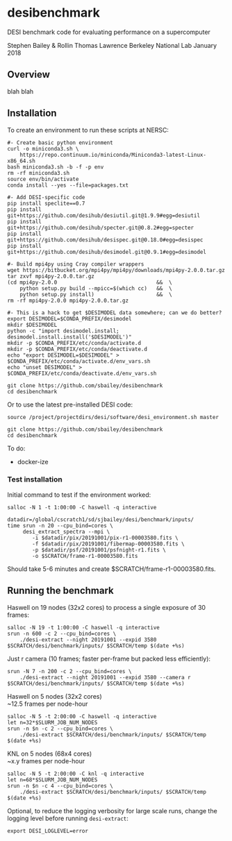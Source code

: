 # desibenchmark

DESI benchmark code for evaluating performance on a supercomputer

Stephen Bailey & Rollin Thomas
Lawrence Berkeley National Lab
January 2018

## Overview

blah blah

## Installation

To create an environment to run these scripts at NERSC:
```
#- Create basic python environment
curl -o miniconda3.sh \
    https://repo.continuum.io/miniconda/Miniconda3-latest-Linux-x86_64.sh
bash miniconda3.sh -b -f -p env
rm -rf miniconda3.sh
source env/bin/activate
conda install --yes --file=packages.txt

#- Add DESI-specific code
pip install speclite==0.7
pip install git+https://github.com/desihub/desiutil.git@1.9.9#egg=desiutil
pip install git+https://github.com/desihub/specter.git@0.8.2#egg=specter
pip install git+https://github.com/desihub/desispec.git@0.18.0#egg=desispec
pip install git+https://github.com/desihub/desimodel.git@0.9.1#egg=desimodel

#- Build mpi4py using Cray compiler wrappers
wget https://bitbucket.org/mpi4py/mpi4py/downloads/mpi4py-2.0.0.tar.gz
tar zxvf mpi4py-2.0.0.tar.gz
(cd mpi4py-2.0.0                                &&  \
    python setup.py build --mpicc=$(which cc)   &&  \
    python setup.py install)                    &&  \
rm -rf mpi4py-2.0.0 mpi4py-2.0.0.tar.gz

#- This is a hack to get $DESIMODEL data somewhere; can we do better?
export DESIMODEL=$CONDA_PREFIX/desimodel
mkdir $DESIMODEL
python -c "import desimodel.install; desimodel.install.install('$DESIMODEL')"
mkdir -p $CONDA_PREFIX/etc/conda/activate.d
mkdir -p $CONDA_PREFIX/etc/conda/deactivate.d
echo "export DESIMODEL=$DESIMODEL" > $CONDA_PREFIX/etc/conda/activate.d/env_vars.sh
echo "unset DESIMODEL" > $CONDA_PREFIX/etc/conda/deactivate.d/env_vars.sh

git clone https://github.com/sbailey/desibenchmark
cd desibenchmark
```

Or to use the latest pre-installed DESI code:
```
source /project/projectdirs/desi/software/desi_environment.sh master

git clone https://github.com/sbailey/desibenchmark
cd desibenchmark
```

To do:
  * docker-ize

### Test installation

Initial command to test if the environment worked:
```
salloc -N 1 -t 1:00:00 -C haswell -q interactive

datadir=/global/cscratch1/sd/sjbailey/desi/benchmark/inputs/
time srun -n 20 --cpu_bind=cores \
     desi_extract_spectra --mpi \
        -i $datadir/pix/20191001/pix-r1-00003580.fits \
        -f $datadir/pix/20191001/fibermap-00003580.fits \
        -p $datadir/psf/20191001/psfnight-r1.fits \
        -o $SCRATCH/frame-r1-00003580.fits
```
Should take 5-6 minutes and create $SCRATCH/frame-r1-00003580.fits.

## Running the benchmark

Haswell on 19 nodes (32x2 cores) to process a single exposure of 30 frames:<BR/>
```
salloc -N 19 -t 1:00:00 -C haswell -q interactive
srun -n 600 -c 2 --cpu_bind=cores \
    ./desi-extract --night 20191001 --expid 3580 $SCRATCH/desi/benchmark/inputs/ $SCRATCH/temp $(date +%s)
```
Just r camera (10 frames; faster per-frame but packed less efficiently):
```
srun -N 7 -n 200 -c 2 --cpu_bind=cores \
    ./desi-extract --night 20191001 --expid 3580 --camera r $SCRATCH/desi/benchmark/inputs/ $SCRATCH/temp $(date +%s)
```

Haswell on 5 nodes (32x2 cores) <BR/>
~12.5 frames per node-hour
```
salloc -N 5 -t 2:00:00 -C haswell -q interactive
let n=32*$SLURM_JOB_NUM_NODES
srun -n $n -c 2 --cpu_bind=cores \
    ./desi-extract $SCRATCH/desi/benchmark/inputs/ $SCRATCH/temp $(date +%s)
```

KNL on 5 nodes (68x4 cores) <BR/>
~x.y frames per node-hour
```
salloc -N 5 -t 2:00:00 -C knl -q interactive
let n=68*$SLURM_JOB_NUM_NODES
srun -n $n -c 4 --cpu_bind=cores \
    ./desi-extract $SCRATCH/desi/benchmark/inputs/ $SCRATCH/temp $(date +%s)
```

Optional, to reduce the logging verbosity for large scale runs, change
the logging level before running `desi-extract`:
```
export DESI_LOGLEVEL=error
```

